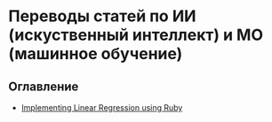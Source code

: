 # Переводы статей по ИИ (искуственный интеллект) и МО (машинное обучение)

## Оглавление

* [Implementing Linear Regression using Ruby](articles/Implementing-Linear-Regression-using-Ruby.md)
